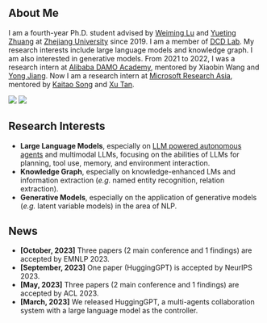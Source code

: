 ## About Me

I am a fourth-year Ph.D. student advised by [Weiming Lu](https://scholar.google.com/citations?user=H42slBQAAAAJ) and [Yueting Zhuang](https://person.zju.edu.cn/yzhuang) at [Zhejiang University](https://www.zju.edu.cn/english/) since 2019. I am a member of [DCD Lab](http://www.cs.zju.edu.cn/_upload/article/files/d4/45/e46a2ca6469693738d84d1fffc3f/262af9de-795a-4f36-8da5-35d2b4259c88.pdf). My research interests include large language models and knowledge graph. I am also interested in generative models. From 2021 to 2022, I was a research intern at [Alibaba DAMO Academy](https://damo.alibaba.com/), mentored by Xiaobin Wang and [Yong Jiang](https://jiangyong.site/). Now I am a research intern at [Microsoft Research Asia](https://www.msra.cn), mentored by [Kaitao Song](https://scholar.google.com/citations?user=LLk9dR8AAAAJ) and [Xu Tan](https://tan-xu.github.io/).

<!-- I received my B.S. degree from [Soochow University](http://eng.suda.edu.cn/) in 2019, supervised by [Zongzhang Zhang](https://ai.nju.edu.cn/zhangzongzhang/index.htm).  -->

[![](https://img.shields.io/badge/dynamic/json?label=CITATIONS&query=citationCount&url=https://api.semanticscholar.org/graph/v1/author/1471660296?fields=citationCount)](https://www.semanticscholar.org/author/Yongliang-Shen/1471660296)
[![](https://img.shields.io/badge/dynamic/json?label=PUBLICATIONS&query=paperCount&url=https://api.semanticscholar.org/graph/v1/author/1471660296?fields=paperCount)](https://www.semanticscholar.org/author/Yongliang-Shen/1471660296)

## Research Interests

- **Large Language Models**, especially on [LLM powered autonomous agents](https://lilianweng.github.io/posts/2023-06-23-agent/) and multimodal LLMs, focusing on the abilities of LLMs for planning, tool use, memory, and environment interaction.
- **Knowledge Graph**, especially on knowledge-enhanced LMs and information extraction (*e.g.* named entity recognition, relation extraction).
- **Generative Models**, especially on the application of generative models (*e.g.* latent variable models) in the area of NLP.

## News
- **[October, 2023]** Three papers (2 main conference and 1 findings) are accepted by EMNLP 2023.
- **[September, 2023]** One paper (HuggingGPT) is accepted by NeurIPS 2023.
- **[May, 2023]** Three papers (2 main conference and 1 findings) are accepted by ACL 2023.
- **[March, 2023]** We released HuggingGPT, a multi-agents collaboration system with a large language model as the controller.